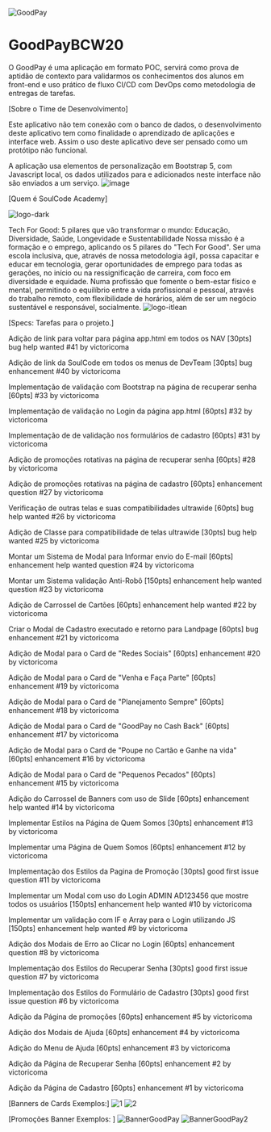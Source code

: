 ![GoodPay](https://user-images.githubusercontent.com/31005408/170073906-6fc8cc1b-03aa-413d-9285-7f9ceed20411.png)

# GoodPayBCW20
O GoodPay é uma aplicação em formato POC, servirá como prova de aptidão de contexto para validarmos os conhecimentos dos alunos em front-end e uso prático de fluxo CI/CD com DevOps como metodologia de entregas de tarefas.

[Sobre o Time de Desenvolvimento]

Este aplicativo não tem conexão com o banco de dados, o desenvolvimento deste aplicativo tem como finalidade o aprendizado de aplicações e interface web. Assim o uso deste aplicativo deve ser pensado como um protótipo não funcional.

A aplicação usa elementos de personalização em Bootstrap 5, com Javascript local, os dados utilizados para e adicionados neste interface não são enviados a um serviço.
![image](https://user-images.githubusercontent.com/31005408/170058253-8fd3d02d-cfed-4bb7-9bcd-38733a637d8a.png)


[Quem é SoulCode Academy]

![logo-dark](https://user-images.githubusercontent.com/31005408/170073698-5fbbed22-70c2-4501-a6dc-7bf62058116b.png)

Tech For Good: 5 pilares que vão transformar o mundo: Educação, Diversidade, Saúde, Longevidade e Sustentabilidade Nossa missão é a formação e o emprego, aplicando os 5 pilares do "Tech For Good". Ser uma escola inclusiva, que, através de nossa metodologia ágil, possa capacitar e educar em tecnologia, gerar oportunidades de emprego para todas as gerações, no início ou na ressignificação de carreira, com foco em diversidade e equidade. Numa profissão que fomente o bem-estar físico e mental, permitindo o equilíbrio entre a vida profissional e pessoal, através do trabalho remoto, com flexibilidade de horários, além de ser um negócio sustentável e responsável, socialmente.
![logo-itlean](https://user-images.githubusercontent.com/31005408/170073737-d4049f0a-7db3-4549-ad53-745c46319f26.png)

[Specs: Tarefas para o projeto.]


Adição de link para voltar para página app.html em todos os NAV [30pts] bug help wanted
#41 by victoricoma 

Adição de link da SoulCode em todos os menus de DevTeam [30pts] bug enhancement
#40 by victoricoma 

Implementação de validação com Bootstrap na página de recuperar senha [60pts]
#33 by victoricoma 

Implementação de validação no Login da página app.html [60pts]
#32 by victoricoma 

Implementação de de validação nos formulários de cadastro [60pts]
#31 by victoricoma 

Adição de promoções rotativas na página de recuperar senha [60pts]
#28 by victoricoma 

Adição de promoções rotativas na página de cadastro [60pts] enhancement question
#27 by victoricoma 

Verificação de outras telas e suas compatibilidades ultrawide [60pts] bug help wanted
#26 by victoricoma 

Adição de Classe para compatibilidade de telas ultrawide [30pts] bug help wanted
#25 by victoricoma 

Montar um Sistema de Modal para Informar envio do E-mail [60pts] enhancement help wanted question
#24 by victoricoma 

Montar um Sistema validação Anti-Robô [150pts] enhancement help wanted question
#23 by victoricoma

Adição de Carrossel de Cartões [60pts] enhancement help wanted
#22 by victoricoma

Criar o Modal de Cadastro executado e retorno para Landpage [60pts] bug enhancement
#21 by victoricoma 

Adição de Modal para o Card de "Redes Sociais" [60pts] enhancement
#20 by victoricoma 

Adição de Modal para o Card de "Venha e Faça Parte" [60pts] enhancement
#19 by victoricoma 

Adição de Modal para o Card de "Planejamento Sempre" [60pts] enhancement
#18 by victoricoma 

Adição de Modal para o Card de "GoodPay no Cash Back" [60pts] enhancement
#17 by victoricoma 

Adição de Modal para o Card de "Poupe no Cartão e Ganhe na vida" [60pts] enhancement
#16 by victoricoma

Adição de Modal para o Card de "Pequenos Pecados" [60pts] enhancement
#15 by victoricoma

Adição do Carrossel de Banners com uso de Slide [60pts] enhancement help wanted
#14 by victoricoma 

Implementar Estilos na Página de Quem Somos [30pts] enhancement
#13 by victoricoma 

Implementar uma Página de Quem Somos [60pts] enhancement
#12 by victoricoma 

Implementação dos Estilos da Pagina de Promoção [30pts] good first issue question
#11 by victoricoma 

Implementar um Modal com uso do Login ADMIN AD123456 que mostre todos os usuários [150pts] enhancement help wanted
#10 by victoricoma 

Implementar um validação com IF e Array para o Login utilizando JS [150pts] enhancement help wanted
#9 by victoricoma 

Adição dos Modais de Erro ao Clicar no Login [60pts] enhancement question
#8 by victoricoma 

Implementação dos Estilos do Recuperar Senha [30pts] good first issue question
#7 by victoricoma 

Implementação dos Estilos do Formulário de Cadastro [30pts] good first issue question
#6 by victoricoma 

Adição da Página de promoções [60pts] enhancement
#5 by victoricoma 


Adição dos Modais de Ajuda [60pts] enhancement
#4 by victoricoma 

Adição do Menu de Ajuda [60pts] enhancement
#3 by victoricoma 

Adição da Página de Recuperar Senha [60pts] enhancement
#2 by victoricoma 

Adição da Página de Cadastro [60pts] enhancement
#1 by victoricoma 

[Banners de Cards Exemplos:]
![1](https://user-images.githubusercontent.com/31005408/170073287-b5020d5a-7f49-4d50-9ff1-6c0a7ed0bc89.png)
![2](https://user-images.githubusercontent.com/31005408/170073361-ec579539-5a56-4c08-b35e-ec44703fe761.png)

[Promoções Banner Exemplos: ]
![BannerGoodPay](https://user-images.githubusercontent.com/31005408/170073483-91e818ef-6a63-4578-888c-282336ff5d2a.png)
![BannerGoodPay2](https://user-images.githubusercontent.com/31005408/170073522-b0546394-3cf6-45e8-8cf4-dfd96b00b0ba.png)




